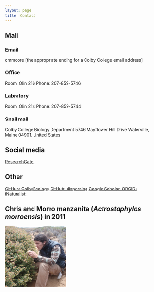 ```yaml
---
layout: page
title: Contact
---
```


## Mail

### Email
cmmoore [the appropriate ending for a Colby College email address]

### Office
Room: Olin 216
Phone:  207-859-5746

### Labratory
Room: Olin 214
Phone:  207-859-5744

### Snail mail
Colby College
Biology Department
5746 Mayflower Hill Drive
Waterville, Maine 04901, United States

## Social media
[ResearchGate&#58; <i class="ai ai-researchgate"></i>](https://www.researchgate.net/profile/Christopher_Moore17)

## Other
[GitHub&#58; ColbyEcology](http://github.com/ColbyEcology)
[GitHub&#58; dispersing](http://github.com/dispersing)
[Google Scholar&#58; <i class="ai ai-google-scholar"></i>](https://scholar.google.com/citations?user=-XqTzHsAAAAJ&hl=en)
[ORCID&#58; <i class="ai ai-orcid"></i>](https://orcid.org/0000-0001-5783-9833)
[iNaturalist&#58; <i class="fa fa-leaf" aria-hidden="true"></i>](http://www.inaturalist.org/people/ecologistchris)

## Chris and Morro manzanita (*Actrostaphylos morroensis*) in 2011

<img src="/images/Morro.png" alt="Chris and Actrostaphylos morroensis" style="width:200px;height:200px;" onmouseover="this.src='/images/Morro_old.png'" onmouseout="this.src='/images/Morro.png'">
